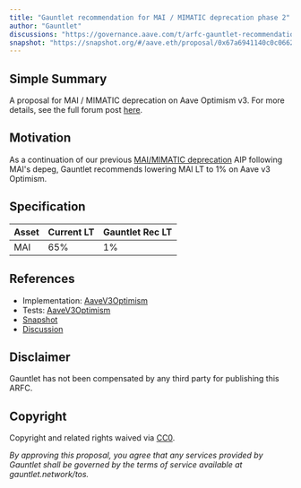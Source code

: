 ```yaml
---
title: "Gauntlet recommendation for MAI / MIMATIC deprecation phase 2"
author: "Gauntlet"
discussions: "https://governance.aave.com/t/arfc-gauntlet-recommendation-for-mai-mimatic-deprecation-phase-2/15957"
snapshot: "https://snapshot.org/#/aave.eth/proposal/0x67a6941140c0c0662cfbf99254100f58930afb6763b8040c4bdbd0dfbb2a952b"
---
```


## Simple Summary

A proposal for MAI / MIMATIC deprecation on Aave Optimism v3. For more details, see the full forum post [here](https://governance.aave.com/t/arfc-gauntlet-recommendation-for-mai-mimatic-deprecation-phase-2/15957).

## Motivation

As a continuation of our previous [MAI/MIMATIC deprecation](https://governance-v2.aave.com/governance/proposal/376/) AIP following MAI's depeg, Gauntlet recommends lowering MAI LT to 1% on Aave v3 Optimism.

## Specification

| Asset | Current LT | Gauntlet Rec LT |
| ----- | ---------- | --------------- |
| MAI   | 65%        | 1%              |

## References

- Implementation: [AaveV3Optimism](https://github.com/bgd-labs/aave-proposals-v3/blob/main/src/20240122_AaveV3Optimism_GauntletRecommendationForMAIMIMATICDeprecationPhase2/AaveV3Optimism_GauntletRecommendationForMAIMIMATICDeprecationPhase2_20240122.sol)
- Tests: [AaveV3Optimism](https://github.com/bgd-labs/aave-proposals-v3/blob/main/src/20240122_AaveV3Optimism_GauntletRecommendationForMAIMIMATICDeprecationPhase2/AaveV3Optimism_GauntletRecommendationForMAIMIMATICDeprecationPhase2_20240122.t.sol)
- [Snapshot](https://snapshot.org/#/aave.eth/proposal/0x67a6941140c0c0662cfbf99254100f58930afb6763b8040c4bdbd0dfbb2a952b)
- [Discussion](https://governance.aave.com/t/arfc-gauntlet-recommendation-for-mai-mimatic-deprecation-phase-2/15957)

## Disclaimer

Gauntlet has not been compensated by any third party for publishing this ARFC.

## Copyright

Copyright and related rights waived via [CC0](https://creativecommons.org/publicdomain/zero/1.0/).

_By approving this proposal, you agree that any services provided by Gauntlet shall be governed by the terms of service available at gauntlet.network/tos._
